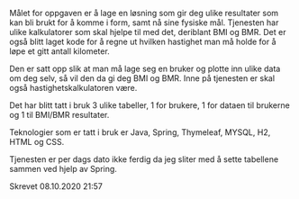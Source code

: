 Målet for oppgaven er å lage en løsning som gir deg ulike resultater som kan bli brukt for å komme i form, samt nå sine fysiske mål.
Tjenesten har ulike kalkulatorer som skal hjelpe til med det, deriblant BMI og BMR. Det er også blitt laget kode for å regne ut hvilken 
hastighet man må holde for å løpe et gitt antall kilometer.

Den er satt opp slik at man må lage seg en bruker og plotte inn ulike data om deg selv, så vil den da gi deg BMI og BMR.
Inne på tjenesten er skal også hastighetskalkulatoren være.

Det har blitt tatt i bruk 3 ulike tabeller, 1 for brukere, 1 for dataen til brukerne og 1 til BMI/BMR resultater.

Teknologier som er tatt i bruk er Java, Spring, Thymeleaf, MYSQL, H2, HTML og CSS.

Tjenesten er per dags dato ikke ferdig da jeg sliter med å sette tabellene sammen ved hjelp av Spring.

Skrevet 08.10.2020 21:57